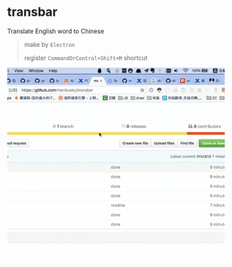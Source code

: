 # transbar

Translate English word to Chinese

> make by `Electron`
> 
> register `CommandOrControl+Shift+M` shortcut

![transbar](/transbar.gif)
